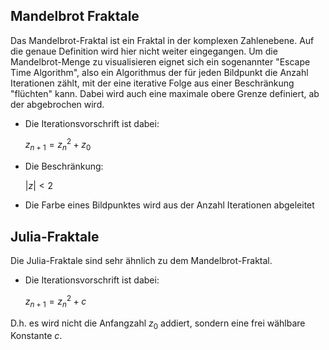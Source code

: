 ## Mandelbrot Fraktale ##

Das Mandelbrot-Fraktal ist ein Fraktal in der komplexen Zahlenebene. Auf die
genaue Definition wird hier nicht weiter eingegangen. Um die Mandelbrot-Menge zu
visualisieren eignet sich ein sogenannter "Escape Time Algorithm", also ein
Algorithmus der für jeden Bildpunkt die Anzahl Iterationen zählt, mit der eine
iterative Folge aus einer Beschränkung "flüchten" kann. Dabei wird auch eine
maximale obere Grenze definiert, ab der abgebrochen wird.

* Die Iterationsvorschrift ist dabei:

	$z_{n+1} = z_n^2 + z_0$


* Die Beschränkung:

	$|z| < 2$

* Die Farbe eines Bildpunktes wird aus der Anzahl Iterationen abgeleitet


## Julia-Fraktale ##

Die Julia-Fraktale sind sehr ähnlich zu dem Mandelbrot-Fraktal.

* Die Iterationsvorschrift ist dabei:

	$z_{n+1} = z_n^2 + c$

D.h. es wird nicht die Anfangzahl $z_0$ addiert, sondern eine frei wählbare
Konstante $c$.
